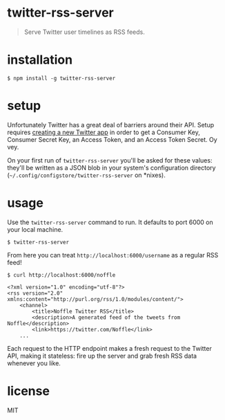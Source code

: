 # twitter-rss-server

> Serve Twitter user timelines as RSS feeds.


# installation

```
$ npm install -g twitter-rss-server
```

# setup

Unfortunately Twitter has a great deal of barriers around their API. Setup
requires [creating a new Twitter app](https://apps.twitter.com/) in order to get
a Consumer Key, Consumer Secret Key, an Access Token, and an Access Token
Secret. Oy vey.

On your first run of `twitter-rss-server` you'll be asked for these values:
they'll be written as a JSON blob in your system's configuration directory
(`~/.config/configstore/twitter-rss-server` on \*nixes).


# usage

Use the `twitter-rss-server` command to run. It defaults to port 6000 on your
local machine.

```
$ twitter-rss-server
```

From here you can treat `http://localhost:6000/username` as a regular RSS feed!

```
$ curl http://localhost:6000/noffle

<?xml version="1.0" encoding="utf-8"?>
<rss version="2.0" xmlns:content="http://purl.org/rss/1.0/modules/content/">
    <channel>
        <title>Noffle Twitter RSS</title>
        <description>A generated feed of the tweets from Noffle</description>
        <link>https://twitter.com/Noffle</link>
    ...
```

Each request to the HTTP endpoint makes a fresh request to the Twitter API,
making it stateless: fire up the server and grab fresh RSS data whenever you
like.


# license

MIT

